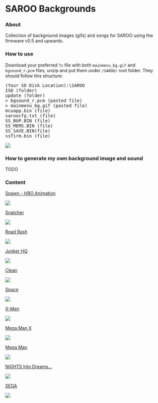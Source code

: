 # SAROO Backgrounds

### About

Collection of background images (gifs) and songs for SAROO using the firmware v0.5 and upwards.

### How to use

Download your preferred `7z` file with both `mainmenu_bg.gif` and `bgsound_r.pcm` files, unzip and put them under `/SAROO/` root folder.
They should follow this structure:

<pre>
(Your SD Disk Location):\SAROO
ISO (folder)
update (folder)
> bgsound_r.pcm (pasted file)
> mainmenu_bg.gif (pasted file)
mcuapp.bin (file)
saroocfg.txt (file)
SS_BUP.BIN (file)
SS_MEMS.BIN (file)
SS_SAVE.BIN(file)
ssfirm.bin (file)
</pre>

![](images/example1.png)

### How to generate my own background image and sound

TODO

### Content

[Spawn - HBO Animation](downloads/others/spawn-hbo-animation.7z)

![](gifs/spawn-hbo-animation.gif)

[Snatcher](downloads/others/snatcher.7z)

![](gifs/snatcher.gif)

[Road Rash](downloads/others/road-rash.7z)

![](gifs/road-rash.gif)

[Junker HQ](downloads/others/junker-hq.7z)

![](gifs/junker-hq.gif)

[Clean](downloads/others/clean.7z)

![](gifs/clean.gif)

[Space](downloads/others/space.7z)

![](gifs/space.gif)

[X-Men](downloads/others/xmen.7z)

![](gifs/xmen.gif)

[Mega Man X](downloads/megaman/megaman-x.7z)

![](gifs/megaman-x.gif)

[Mega Man](downloads/megaman/megaman.7z)

![](gifs/megaman.gif)

[NiGHTS Into Dreams...](downloads/others/nights-into-dreams.7z)

![](gifs/nights-into-dreams.gif)

[SEGA](downloads/others/sega.7z)

![](gifs/sega.gif)
